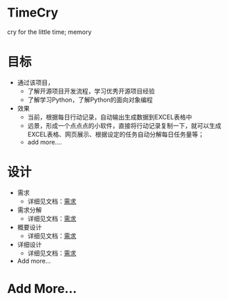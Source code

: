 # TimeCry
cry for the little time; memory



# 目标

+ 通过该项目，
  + 了解开源项目开发流程，学习优秀开源项目经验
  + 了解学习Python，了解Python的面向对象编程
+ 效果
  + 当前，根据每日行动记录，自动输出生成数据到EXCEL表格中
  + 远景，形成一个点点点的小软件，直接将行动记录复制一下，就可以生成EXCEL表格、网页展示、根据设定的任务自动分解每日任务量等；
  + add more....



# 设计

+ 需求
  + 详细见文档：[需求](./Doc/1-需求.md)
+ 需求分解
  + 详细见文档：[需求](./Doc/2-需求分解.md)
+ 概要设计
  + 详细见文档：[需求](./Doc/3-概要设计.md)
+ 详细设计
  + 详细见文档：[需求](./Doc/4-详细设计.md)
+ Add more...





# Add More...
